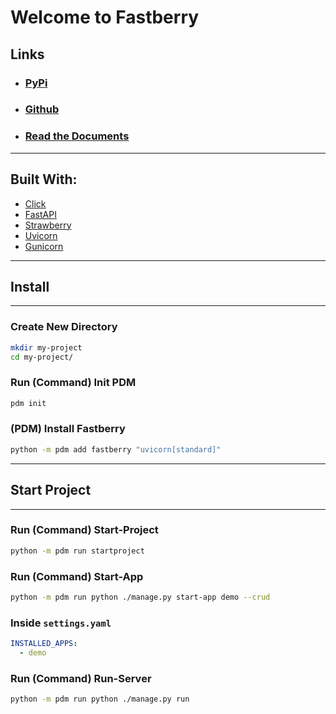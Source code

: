 # Welcome to **Fastberry**

## Links

- ### [PyPi](https://pypi.org/project/fastberry)
- ### [Github](https://github.com/hlop3z/fastberry)
- ### [Read the Documents](https://hlop3z.github.io/fastberry/)

---

## Built With:

- [Click](https://github.com/pallets/click/)
- [FastAPI](https://fastapi.tiangolo.com/)
- [Strawberry](https://strawberry.rocks/)
- [Uvicorn](https://www.uvicorn.org/)
- [Gunicorn](https://gunicorn.org/)

---

## Install

---

### Create New Directory

```sh
mkdir my-project
cd my-project/
```

### Run (Command) Init PDM

```sh
pdm init
```

### (PDM) Install Fastberry

```sh
python -m pdm add fastberry "uvicorn[standard]"
```

---

## Start Project

---

### Run (Command) Start-Project

```sh
python -m pdm run startproject
```

### Run (Command) Start-App

```sh
python -m pdm run python ./manage.py start-app demo --crud
```

### Inside `settings.yaml`

```yaml
INSTALLED_APPS:
  - demo
```

### Run (Command) Run-Server

```sh
python -m pdm run python ./manage.py run
```
